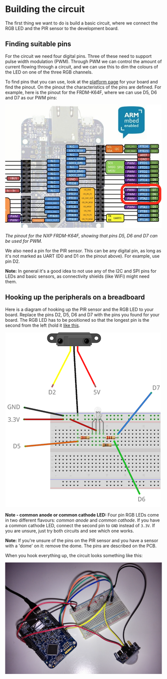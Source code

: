 # Building the circuit

The first thing we want to do is build a basic circuit, where we connect the RGB LED and the PIR sensor to the development board.

## Finding suitable pins

For the circuit we need four digital pins. Three of these need to support pulse width modulation (PWM). Through PWM we can control the amount of current flowing through a circuit, and we can use this to dim the colours of the LED on one of the three RGB channels. 

To find pins that you can use, look at the [platform page](https://developer.mbed.org/platforms/) for your board and find the pinout. On the pinout the characteristics of the pins are defined. For example, here is the pinout for the FRDM-K64F, where we can use D5, D6 and D7 as our PWM pins:


![FRDM-K64F pinout showing PWM pins](assets/lights3.png)

*The pinout for the NXP FRDM-K64F, showing that pins D5, D6 and D7 can be used for PWM.*

We also need a pin for the PIR sensor. This can be any digital pin, as long as it's not marked as UART (D0 and D1 on the pinout above). For example, use pin D2.

**Note:** In general it's a good idea to not use any of the I2C and SPI pins for LEDs and basic sensors, as connectivity shields (like WiFi) might need them.

## Hooking up the peripherals on a breadboard

Here is a diagram of hooking up the PIR sensor and the RGB LED to your board. Replace the pins D2, D5, D6 and D7 with the pins you found for your board. The RGB LED has to be positioned so that the longest pin is the second from the left (hold it [like this](http://howtomechatronics.com/wp-content/uploads/2015/09/RGB-LED.png?28ea0f).


![PIR sensor and RGB LED Fritzing diagram](assets/lights4.png)

**Note - common anode or common cathode LED:** Four pin RGB LEDs come in two different flavours: *common anode* and *common cathode*. If you have a common cathode LED, connect the second pin to `GND` instead of `3.3V`. If you are unsure, just try both circuits and see which one works.

**Note:** If you're unsure of the pins on the PIR sensor and you have a sensor with a 'dome' on it: remove the dome. The pins are described on the PCB.

When you hook everything up, the circuit looks something like this:


![PIR sensor and RGB LED connected to FRDM-K64F](assets/lights5.png)

